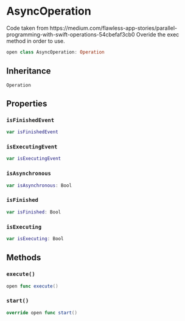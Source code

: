 # AsyncOperation

Code taken from https:​//medium.com/flawless-app-stories/parallel-programming-with-swift-operations-54cbefaf3cb0
Overide the exec method in order to use.

``` swift
open class AsyncOperation: Operation
```

## Inheritance

`Operation`

## Properties

### `isFinishedEvent`

``` swift
var isFinishedEvent
```

### `isExecutingEvent`

``` swift
var isExecutingEvent
```

### `isAsynchronous`

``` swift
var isAsynchronous: Bool
```

### `isFinished`

``` swift
var isFinished: Bool
```

### `isExecuting`

``` swift
var isExecuting: Bool
```

## Methods

### `execute()`

``` swift
open func execute()
```

### `start()`

``` swift
override open func start()
```
